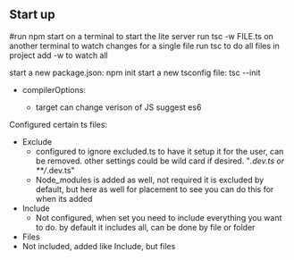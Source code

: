 ## Start up

#run npm start on a terminal to start the lite server
run tsc -w FILE.ts on another terminal to watch changes for a single file
run tsc to do all files in project add -w to watch all

start a new package.json: npm init
start a new tsconfig file: tsc --init

- compilerOptions:

  - target can change verison of JS suggest es6

Configured certain ts files:

- Exclude
  - configured to ignore excluded.ts to have it setup it for the user, can be removed. other settings could be wild card if desired. "_.dev.ts or \*\*/_.dev.ts"
  - Node_modules is added as well, not required it is excluded by default, but here as well for placement to see you can do this for when its added
- Include
  - Not configured, when set you need to include everything you want to do. by default it includes all, can be done by file or folder
- Files
- Not included, added like Include, but files
